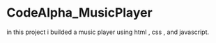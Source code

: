 # CodeAlpha_MusicPlayer
in this project i builded a music player using html ,  css , and javascript.
